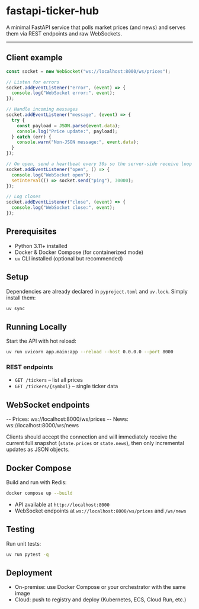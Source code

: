 # fastapi-ticker-hub

A minimal FastAPI service that polls market prices (and news) and serves them via REST endpoints and raw WebSockets.

---

## Client example

```js
const socket = new WebSocket("ws://localhost:8000/ws/prices");

// Listen for errors
socket.addEventListener("error", (event) => {
  console.log("WebSocket error:", event);
});

// Handle incoming messages
socket.addEventListener("message", (event) => {
  try {
    const payload = JSON.parse(event.data);
    console.log("Price update:", payload);
  } catch (err) {
    console.warn("Non-JSON message:", event.data);
  }
});

// On open, send a heartbeat every 30s so the server-side receive loop doesn’t stall
socket.addEventListener("open", () => {
  console.log("WebSocket open");
  setInterval(() => socket.send("ping"), 30000);
});

// Log closes
socket.addEventListener("close", (event) => {
  console.log("WebSocket close:", event);
});
```

## Prerequisites

- Python 3.11+ installed
- Docker & Docker Compose (for containerized mode)
- `uv` CLI installed (optional but recommended)

## Setup

Dependencies are already declared in `pyproject.toml` and `uv.lock`. Simply install them:

```bash
uv sync
```

## Running Locally

Start the API with hot reload:

```bash
uv run uvicorn app.main:app --reload --host 0.0.0.0 --port 8000
```

### REST endpoints

- `GET /tickers` – list all prices
- `GET /tickers/{symbol}` – single ticker data

## WebSocket endpoints

-- Prices: ws://localhost:8000/ws/prices
-- News: ws://localhost:8000/ws/news

Clients should accept the connection and will immediately receive the current full snapshot (`state.prices` or `state.news`), then only incremental updates as JSON objects.

## Docker Compose

Build and run with Redis:

```bash
docker compose up --build
```

- API available at `http://localhost:8000`
- WebSocket endpoints at `ws://localhost:8000/ws/prices` and `/ws/news`

## Testing

Run unit tests:

```bash
uv run pytest -q
```

## Deployment

- On-premise: use Docker Compose or your orchestrator with the same image
- Cloud: push to registry and deploy (Kubernetes, ECS, Cloud Run, etc.)
